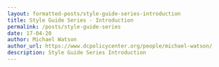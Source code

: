 ```yaml
---
layout: formatted-posts/style-guide-series-introduction
title: Style Guide Series - Introduction
permalink: /posts/style-guide-series
date: 17-04-20
author: Michael Watson
author_url: https://www.dcpolicycenter.org/people/michael-watson/
description: Style Guide Series Introduction
---
```

